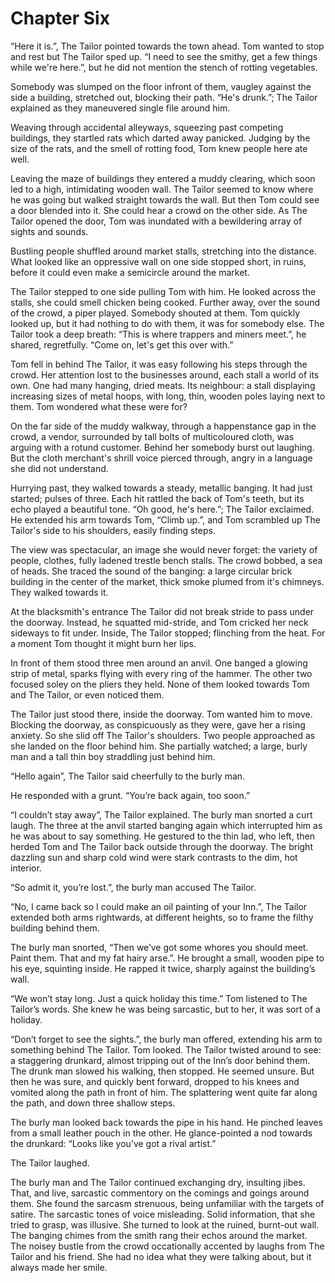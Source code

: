 # Chapter Six

“Here it is.”, The Tailor pointed towards the town ahead. Tom wanted to stop and rest but The Tailor sped up. “I need to see the smithy, get a few things while we're here.”, but he did not mention the stench of rotting vegetables.

Somebody was slumped on the floor infront of them, vaugley against the side a building, stretched out, blocking their path. “He's drunk.”; The Tailor explained as they maneuvered single file around him.

Weaving through accidental alleyways, squeezing past competing buildings, they startled rats which darted away panicked. Judging by the size of the rats, and the smell of rotting food, Tom knew people here ate well.

Leaving the maze of buildings they entered a muddy clearing, which soon led to a high, intimidating wooden wall. The Tailor seemed to know where he was going but walked straight towards the wall. But then Tom could see a door blended into it. She could hear a crowd on the other side. As The Tailor opened the door, Tom was inundated with a bewildering array of sights and sounds.

Bustling people shuffled around market stalls, stretching into the distance. What looked like an oppressive wall on one side stopped short, in ruins, before it could even make a semicircle around the market.

The Tailor stepped to one side pulling Tom with him. He looked across the stalls, she could smell chicken being cooked. Further away, over the sound of the crowd, a piper played. Somebody shouted at them. Tom quickly looked up, but it had nothing to do with them, it was for somebody else. The Tailor took a deep breath: “This is where trappers and miners meet.”, he shared, regretfully. “Come on, let's get this over with.”

Tom fell in behind The Tailor, it was easy following his steps through the crowd. Her attention lost to the businesses around, each stall a world of its own. One had many hanging, dried meats. Its neighbour: a stall displaying increasing sizes of metal hoops, with long, thin, wooden poles laying next to them. Tom wondered what these were for?

On the far side of the muddy walkway, through a happenstance gap in the crowd, a vendor, surrounded by tall bolts of multicoloured cloth, was arguing with a rotund customer. Behind her somebody burst out laughing. But the cloth merchant's shrill voice pierced through, angry in a language she did not understand.

Hurrying past, they walked towards a steady, metallic banging. It had just started; pulses of three. Each hit rattled the back of Tom's teeth, but its echo played a beautiful tone. “Oh good, he's here.”; The Tailor exclaimed. He extended his arm towards Tom, “Climb up.”, and Tom scrambled up The Tailor's side to his shoulders, easily finding steps. 

The view was spectacular, an image she would never forget: the variety of people, clothes, fully ladened trestle bench stalls. The crowd bobbed, a sea of heads. She traced the sound of the banging: a large circular brick building in the center of the market, thick smoke plumed from it's chimneys. They walked towards it.

At the blacksmith's entrance The Tailor did not break stride to pass under the doorway. Instead, he squatted mid-stride, and Tom cricked her neck sideways to fit under. Inside, The Tailor stopped; flinching from the heat. For a moment Tom thought it might burn her lips.

In front of them stood three men around an anvil. One banged a glowing strip of metal, sparks flying with every ring of the hammer. The other two focused soley on the pliers they held. None of them looked towards Tom and The Tailor, or even noticed them. 

The Tailor just stood there, inside the doorway. Tom wanted him to move. Blocking the doorway, as conspicuously as they were, gave her a rising anxiety. So she slid off The Tailor's shoulders. Two people approached as she landed on the floor behind him. She partially watched; a large, burly man and a tall thin boy straddling just behind him.

“Hello again”, The Tailor said cheerfully to the burly man.

He responded with a grunt. “You’re back again, too soon.”

“I couldn’t stay away”, The Tailor explained. The burly man snorted a curt laugh. The three at the anvil started banging again which interrupted him as he was about to say something. He gestured to the thin lad, who left, then herded Tom and The Tailor back outside through the doorway. The bright dazzling sun and sharp cold wind were stark contrasts to the dim, hot interior.

“So admit it, you’re lost.”, the burly man accused The Tailor.

“No, I came back so I could make an oil painting of your Inn.”, The Tailor extended both arms rightwards, at different heights, so to frame the filthy building behind them.

The burly man snorted, “Then we’ve got some whores you should meet. Paint them. That and my fat hairy arse.”. He brought a small, wooden pipe to his eye, squinting inside. He rapped it twice, sharply against the building’s wall.

“We won’t stay long. Just a quick holiday this time.” Tom listened to The Tailor’s words. She knew he was being sarcastic, but to her, it was sort of a holiday.

“Don’t forget to see the sights.”, the burly man offered, extending his arm to something behind The Tailor. Tom looked. The Tailor twisted around to see: a staggering drunkard, almost tripping out of the Inn’s door behind them. The drunk man slowed his walking, then stopped. He seemed unsure. But then he was sure, and quickly bent forward, dropped to his knees and vomited along the path in front of him. The splattering went quite far along the path, and down three shallow steps.

The burly man looked back towards the pipe in his hand. He pinched leaves from a small leather pouch in the other. He glance-pointed a nod towards the drunkard: “Looks like you’ve got a rival artist.”

The Tailor laughed.

The burly man and The Tailor continued exchanging dry, insulting jibes. That, and live, sarcastic commentory on the comings and goings around them. She found the sarcasm strenuous, being unfamiliar with the targets of satire. The sarcastic tones of voice misleading. Solid information, that she tried to grasp, was illusive. She turned to look at the ruined, burnt-out wall. The banging chimes from the smith rang their echos around the market. The noisey bustle from the crowd occationally accented by laughs from The Tailor and his friend. She had no idea what they were talking about, but it always made her smile.

